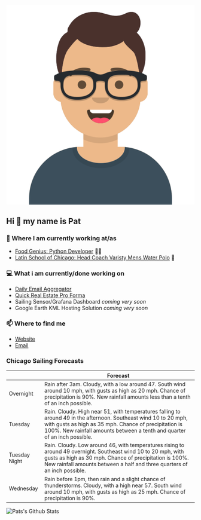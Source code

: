 [![Social banner for p-j-falconer](https://raw.githubusercontent.com/P-J-FALCONER/P-J-FALCONER/master/assets/avataaars.svg)](https://patfalconer.com/)
## Hi :wave: my name is Pat

### 💼 Where I am currently working at/as
- [Food Genius: Python Developer](https://getfoodgenius.com/) 🍔🐍
- [Latin School of Chicago: Head Coach Varisty Mens Water Polo](https://www.latinschool.org/) 🤽


### 💻 What i am currently/done working on
 - [Daily Email Aggregator](https://github.com/P-J-FALCONER/dott_daily_mail)
 - [Quick Real Estate Pro Forma](https://github.com/P-J-FALCONER/henry)
 - Sailing Sensor/Grafana Dashboard *coming very soon*
 - Google Earth KML Hosting Solution *coming very soon*

### 📫 Where to find me
 - [Website](https://patfalconer.com/)
 - [Email](mailto:patrick.j.falconer@gmail.com)


### Chicago Sailing Forecasts
|   | Forecast  |
|---|---|
| Overnight | Rain after 3am. Cloudy, with a low around 47. South wind around 10 mph, with gusts as high as 20 mph. Chance of precipitation is 90%. New rainfall amounts less than a tenth of an inch possible. |
| Tuesday | Rain. Cloudy. High near 51, with temperatures falling to around 49 in the afternoon. Southeast wind 10 to 20 mph, with gusts as high as 35 mph. Chance of precipitation is 100%. New rainfall amounts between a tenth and quarter of an inch possible. |
| Tuesday Night | Rain. Cloudy. Low around 46, with temperatures rising to around 49 overnight. Southeast wind 10 to 20 mph, with gusts as high as 30 mph. Chance of precipitation is 100%. New rainfall amounts between a half and three quarters of an inch possible. |
| Wednesday | Rain before 1pm, then rain and a slight chance of thunderstorms. Cloudy, with a high near 57. South wind around 10 mph, with gusts as high as 25 mph. Chance of precipitation is 90%. |

![Pats's Github Stats](https://github-readme-stats.vercel.app/api?username=p-j-falconer&show_icons=true&theme=radical)
